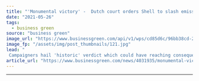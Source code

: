 ```yaml
---
title: "'Monumental victory' -  Dutch court orders Shell to slash emissions in landmark ruling"
date: "2021-05-26"
tags: 
  - business green
source: "business green"
image_url: "https://www.businessgreen.com/api/v1/wps/cd85d6c/96bb38cd-2174-42ea-bd50-a7e31d713a94/2/friends-of-the-earth-shell-185x114.jpg"
image_fp: "/assets/img/post_thumbnails/121.jpg"
lead: "
 Campaigners hail 'historic' verdict which could have reaching consequences for major polluters worldwide ..."
article_url: "https://www.businessgreen.com/news/4031935/monumental-victory-dutch-court-shell-slash-emissions-landmark-ruling"
---
```


---
